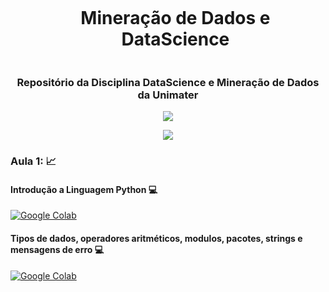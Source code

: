 

<div id="user-content-toc">
  <ul>
    <h1 align="center" style="display: inline-block;"> Mineração de Dados e DataScience</h1>
  </ul>
</div>


<h3 align="center"> Repositório da Disciplina DataScience e Mineração de Dados da Unimater </h3>

<p  align="center">
<img src="https://user-images.githubusercontent.com/73097560/115834477-dbab4500-a447-11eb-908a-139a6edaec5c.gif">             
<br>
</p>

<p align="center">
<img src="Imagem/gif.gif"/>
</p>

### Aula 1: :chart_with_upwards_trend:
#### Introdução a Linguagem Python :computer:
 [![Google Colab](https://badgen.net/badge/Launch/on%20Google%20Colab/blue?icon=terminal)](https://colab.research.google.com/github/Rafael-Barbosa/Mineracao-Dados/blob/main/Introducao_ao_Python.ipynb) 

#### Tipos de dados, operadores aritméticos, modulos, pacotes, strings e mensagens de erro :computer:
 [![Google Colab](https://badgen.net/badge/Launch/on%20Google%20Colab/blue?icon=terminal)](https://colab.research.google.com/github/Rafael-Barbosa/Mineracao-Dados/blob/main/Introducao_ao_Python.ipynb) 

